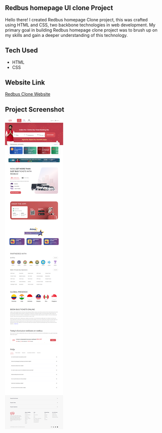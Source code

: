 ## Redbus homepage UI clone Project

Hello there! I created Redbus homepage Clone project, this was crafted using HTML and CSS, two backbone technologies in web development. My primary goal in building Redbus homepage clone project was to brush up on my skills and gain a deeper understanding of this technology.


## Tech Used

- HTML
- CSS


## Website Link

[Redbus Clone Website](https://himanshu-paliwal-277.github.io/Project-3-Redbus-clone/)


## Project Screenshot

![Redbus Homepage Clone UI Screenshot](./Output/full%20page%20screenshot.png)

